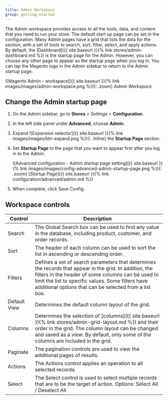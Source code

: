 ```yaml
---
title: Admin Workspace
group: getting-started
---
```


The Admin workspace provides access to all the tools, data, and content that you need to run your store. The default start up page can be set in the configuration. Many Admin pages have a grid that lists the data for the section, with a set of tools to search, sort, filter, select, and apply actions. By default, the [Dashboard]({{ site.baseurl }}{% link stores/admin-dashboard.md %}) is the startup page for the Admin. However, you can choose any other page to appear as the startup page when you log in. You can tap the Magento logo in the Admin sidebar to return to the Admin startup page.

![Magento Admin - workspace]({{ site.baseurl }}{% link images/images/admin-workspace.png %}){: .zoom}
_Admin Workspace_

## Change the Admin startup page

1. On the _Admin_ sidebar, go to **Stores** > _Settings_ > **Configuration**.

1. In the left side panel under **Advanced**, choose **Admin**.

1. Expand ![Expansion selector]({{ site.baseurl }}{% link images/images/btn-expand.png %}){: .Inline} the **Startup Page** section.

1. Set **Startup Page** to the page that you want to appear first after you log in to the Admin.

   ![Advanced configuration - Admin startup page setting]({{ site.baseurl }}{% link images/images/config-advanced-admin-startup-page.png %}){: .zoom}
   [_Startup Page_]({{ site.baseurl }}{% link configuration/advanced/admin.md %})

1. When complete, click <span class="btn">Save Config</span>.

## Workspace controls

|Control|Description|
|--- |--- |
|Search|The Global Search box can be used to find any value in the database, including product, customer, and order records.|
|Sort|The header of each column can be used to sort the list in ascending or descending order.|
|Filters|Defines a set of search parameters that determines the records that appear in the grid. In addition, the filters in the header of some columns can be used to limit the list to specific values. Some filters have additional options that can be selected from a list box.|
|Default View|Determines the default column layout of the grid.|
|Columns|Determines the selection of [columns]({{ site.baseurl }}{% link stores/admin-grid-layout.md %}) and their order in the grid. The column layout can be changed and saved as a _view_. By default, only some of the columns are included in the grid.|
|Paginate|The pagination controls are used to view the additional pages of results.|
|Actions|The Actions control applies an operation to all selected records.|
|Select|The Select control is used to select multiple records that are to be the target of action. Options: Select All / Deselect All|
